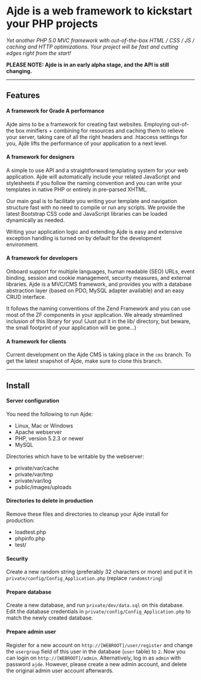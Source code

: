 Ajde is a web framework to kickstart your PHP projects
======================================================

*Yet another PHP 5.0 MVC framework with out-of-the-box HTML / CSS / JS / caching and HTTP optimizations. Your project will be fast and cutting edges right from the start!*

**PLEASE NOTE: Ajde is in an early alpha stage, and the API is still changing.**


----------------


Features
-------------------------

#### A framework for Grade A performance

Ajde aims to be a framework for creating fast websites. Employing out-of-the box minifiers + combining for resources and caching them to relieve your server, taking care of all the right headers and .htaccess settings for you, Ajde lifts the performance of your application to a next level.

#### A framework for designers

A simple to use API and a straightforward templating system for your web application. Ajde will automatically include your related JavaScript and stylesheets if you follow the naming convention and you can write your templates in native PHP or entirely in pre-parsed XHTML.

Our main goal is to facilitate you writing your template and navigation structure fast with no need to compile or run any scripts. We provide the latest Bootstrap CSS code and JavaScript libraries can be loaded dynamically as needed.

Writing your application logic and extending Ajde is easy and extensive exception handling is turned on by default for the development environment.

#### A framework for developers

Onboard support for multiple languages, human readable (SEO) URLs, event binding, session and cookie management, security measures, and external libraries. Ajde is a MVC/CMS framework, and provides you with a database abstraction layer (based on PDO, MySQL adapter available) and an easy CRUD interface.

It follows the naming conventions of the Zend Framework and you can use most of the ZF components in your application. We already streamlined inclusion of this library for you! (Just put it in the lib/ directory, but beware, the small footprint of your application will be gone...)

#### A framework for clients

Current development on the Ajde CMS is taking place in the `cms` branch. To get the latest snapshot of Ajde, make sure to clone this branch.

----------------


Install
-------------------------

#### Server configuration

You need the following to run Ajde:

 - Linux, Mac or Windows 
 - Apache webserver
 - PHP, version 5.2.3 or newer
 - MySQL

Directories which have to be writable by the webserver:

 - private/var/cache
 - private/var/tmp
 - private/var/log
 - public/images/uploads

#### Directories to delete in production

Remove these files and directories to cleanup your Ajde install for production:

 - loadtest.php
 - phpinfo.php
 - test/

#### Security

Create a new random string (preferably 32 characters or more) and put it in `private/config/Config_Application.php` (replace `randomstring`)

#### Prepare database

Create a new database, and run `private/dev/data.sql` on this database. Edit the database credentials in `private/config/Config_Application.php` to match the newly created database.

#### Prepare admin user

Register for a new account on `http://[WEBROOT]/user/register` and change the `usergroup` field of this user in the database (`user` table) to `2`. Now you can login on `http://[WEBROOT]/admin`.
Alternatively, log in as `admin` with password `ajde`. However, please create a new admin account, and delete the original admin user account afterwards. 